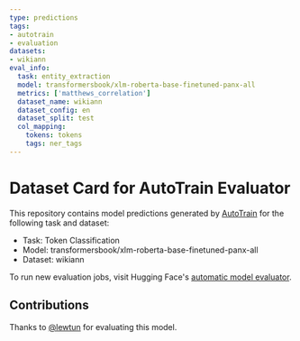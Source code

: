 ```yaml
---
type: predictions
tags:
- autotrain
- evaluation
datasets:
- wikiann
eval_info:
  task: entity_extraction
  model: transformersbook/xlm-roberta-base-finetuned-panx-all
  metrics: ['matthews_correlation']
  dataset_name: wikiann
  dataset_config: en
  dataset_split: test
  col_mapping:
    tokens: tokens
    tags: ner_tags
---
```

# Dataset Card for AutoTrain Evaluator

This repository contains model predictions generated by [AutoTrain](https://huggingface.co/autotrain) for the following task and dataset:

* Task: Token Classification
* Model: transformersbook/xlm-roberta-base-finetuned-panx-all
* Dataset: wikiann

To run new evaluation jobs, visit Hugging Face's [automatic model evaluator](https://huggingface.co/spaces/autoevaluate/model-evaluator).

## Contributions

Thanks to [@lewtun](https://huggingface.co/lewtun) for evaluating this model.
